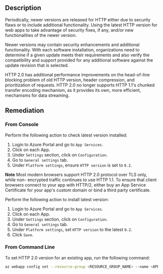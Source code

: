 ## Description

Periodically, newer versions are released for HTTP either due to security flaws or to include additional functionality. Using the latest HTTP version for web apps to take advantage of security fixes, if any, and/or new functionalities of the newer version.

Newer versions may contain security enhancements and additional functionality. With each software installation, organizations need to determine if a given update meets their requirements and also verify the compatibility and support provided for any additional software against the update revision that is selected.

HTTP 2.0 has additional performance improvements on the head-of-line blocking problem of old HTTP version, header compression, and prioritization of requests. HTTP 2.0 no longer supports HTTP 1.1's chunked transfer encoding mechanism, as it provides its own, more efficient, mechanisms for data streaming.

## Remediation

### From Console

Perform the following action to check latest version installed:

1. Login to Azure Portal and go to `App Services`.
2. Click on each App.
3. Under `Settings` section, click on `Configuration`.
4. Go to `General settings` tab.
5. Under `Platform settings`, ensure `HTTP version` is set to `0.2`.

**Note** Most modern browsers support HTTP 2.0 protocol over TLS only, while non- encrypted traffic continues to use HTTP 1.1. To ensure that client browsers connect to your app with HTTP/2, either buy an App Service Certificate for your app's custom domain or bind a third party certificate.

Perform the following action to install latest version:

1. Login to Azure Portal and go to `App Services`.
2. Click on each App.
3. Under `Settings` section, click on `Configuration`.
4. Go to `General settings` tab.
5. Under `Platform settings`, set `HTTP version` to the latest `0.2`.
6. Click `Save`.

### From Command Line

To set HTTP 2.0 version for an existing app, run the following command:

```bash
az webapp config set --resource-group <RESOURCE_GROUP_NAME> --name <APP_NAME> --http20-enabled true
```

